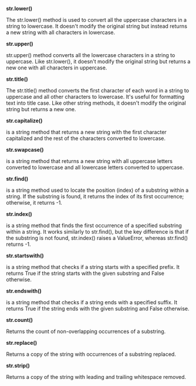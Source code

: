 **str.lower()**

The str.lower() method is used to convert all the uppercase characters in a string to lowercase. It doesn't modify the original string but instead returns a new string with all characters in lowercase.

**str.upper()**

str.upper() method converts all the lowercase characters in a string to uppercase. Like str.lower(), it doesn't modify the original string but returns a new one with all characters in uppercase.

**str.title()**

The str.title() method converts the first character of each word in a string to uppercase and all other characters to lowercase. It's useful for formatting text into title case. Like other string methods, it doesn't modify the original string but returns a new one.

**str.capitalize()**

is a string method that returns a new string with the first character capitalized and the rest of the characters converted to lowercase.

**str.swapcase()**

is a string method that returns a new string with all uppercase letters converted to lowercase and all lowercase letters converted to uppercase.

**str.find()**

is a string method used to locate the position (index) of a substring within a string. If the substring is found, it returns the index of its first occurrence; otherwise, it returns -1.

**str.index()**

is a string method that finds the first occurrence of a specified substring within a string. It works similarly to str.find(), but the key difference is that if the substring is not found, str.index() raises a ValueError, whereas str.find() returns -1.

**str.startswith()**

is a string method that checks if a string starts with a specified prefix. It returns True if the string starts with the given substring and False otherwise.

**str.endswith()**

is a string method that checks if a string ends with a specified suffix. It returns True if the string ends with the given substring and False otherwise.

**str.count()**

 Returns the count of non-overlapping occurrences of a substring.

**str.replace()**

 Returns a copy of the string with occurrences of a substring replaced.

**str.strip()**

 Returns a copy of the string with leading and trailing whitespace removed.